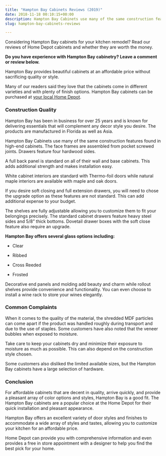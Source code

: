 ```yaml
---
title: "Hampton Bay Cabinets Reviews (2019)"
date: 2018-11-18 00:10:15+00:00
description: Hampton Bay Cabinets use many of the same construction features found in high-end cabinets. But you might be surprised what we discovered in our review...
slug: hampton-bay-cabinets-reviews

---
```



Considering Hampton Bay cabinets for your kitchen remodel? Read our reviews of Home Depot cabinets and whether they are worth the money.


**Do you have experience with Hampton Bay cabinetry? Leave a comment or review below.**


Hampton Bay provides beautiful cabinets at an affordable price without sacrificing quality or style.  

Many of our readers said they love that the cabinets come in different varieties and with plenty of finish options. Hampton Bay cabinets can be purchased at [your local Home Depot](http://www.homedepot.com/c/SPC_BRD_KI_HBCabinets). 



### Construction Quality



Hampton Bay has been in business for over 25 years and is known for delivering essentials that will complement any decor style you desire. The products are manufactured in Florida as well as Asia.

Hampton Bay Cabinets use many of the same construction features found in high-end cabinets. The face frames are assembled from pocket screwed joints. Drawers feature four hardwood sides.

A full back panel is standard on all of their wall and base cabinets. This adds additional strength and makes installation easy.

White cabinet interiors are standard with Thermo-foil doors while natural maple interiors are available with maple and oak doors. 

If you desire soft closing and full extension drawers, you will need to chose the upgrade option as these features are not standard. This can add additional expense to your budget.

The shelves are fully adjustable allowing you to customize them to fit your belongings precisely. The standard cabinet drawers feature heavy steel sides and 5/8” thick bottoms. Dovetail drawer boxes with the soft close feature also require an upgrade.

**Hampton Bay offers several glass options including:**


  * Clear


  * Ribbed


  * Cross Reeded


  * Frosted



Decorative end panels and molding add beauty and charm while rollout shelves provide convenience and functionality. You can even choose to install a wine rack to store your wines elegantly.


### Common Complaints


When it comes to the quality of the material, the shredded MDF particles can come apart if the product was handled roughly during transport and due to the use of staples. Some customers have also noted that the veneer bubbles when exposed to moisture. 

Take care to keep your cabinets dry and minimize their exposure to moisture as much as possible. This can also depend on the construction style chosen.

Some customers also disliked the limited available sizes, but the Hampton Bay cabinets have a large selection of hardware. 


### Conclusion


For affordable cabinets that are decent in quality, arrive quickly, and provide a pleasant array of color options and styles, Hampton Bay is a good fit. The Hampton Bay cabinets are a popular choice at the Home Depot for their quick installation and pleasant appearance.

Hampton Bay offers an excellent variety of door styles and finishes to accommodate a wide array of styles and tastes, allowing you to customize your kitchen for an affordable price. 

Home Depot can provide you with comprehensive information and even provides a free in store appointment with a designer to help you find the best pick for your home.
